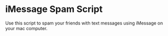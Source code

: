 # iMessage Spam Script
 
Use this script to spam your friends with text messages using iMessage on your mac computer.
